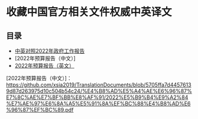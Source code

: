 # 收藏中国官方相关文件权威中英译文

## 目录

- [中英对照2022年政府工作报告]
- [2022年预算报告（中文）]
- [2022年预算报告（英文）]




[//]: # ( 中央文献翻译：)


[中英对照2022年政府工作报告]: <https://github.com/xsia2019/TranslationDocuments/blob/5705ffa7d44576139d87d263975d10c504b54c24/%E4%B8%AD%E5%A4%AE%E6%96%87%E7%8C%AE%E7%BF%BB%E8%AF%91/%E3%80%90%E4%B8%AD%E8%8B%B1%E5%AF%B9%E7%85%A7%E3%80%912022%E5%B9%B4%E6%94%BF%E5%BA%9C%E5%B7%A5%E4%BD%9C%E6%8A%A5%E5%91%8A.pdf>

[2022年预算报告（中文）]： <https://github.com/xsia2019/TranslationDocuments/blob/5705ffa7d44576139d87d263975d10c504b54c24/%E4%B8%AD%E5%A4%AE%E6%96%87%E7%8C%AE%E7%BF%BB%E8%AF%91/2022%E5%B9%B4%E9%A2%84%E7%AE%97%E6%8A%A5%E5%91%8A%EF%BC%88%E4%B8%AD%E6%96%87%EF%BC%89.pdf>

[2022年预算报告（英文）]: <https://github.com/xsia2019/TranslationDocuments/blob/5705ffa7d44576139d87d263975d10c504b54c24/%E4%B8%AD%E5%A4%AE%E6%96%87%E7%8C%AE%E7%BF%BB%E8%AF%91/2022%E5%B9%B4%E9%A2%84%E7%AE%97%E6%8A%A5%E5%91%8A%EF%BC%88%E8%8B%B1%E6%96%87%EF%BC%89.pdf>





